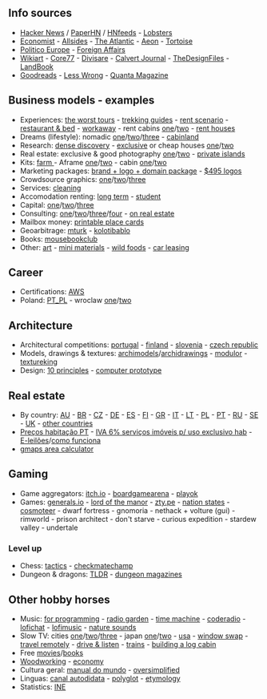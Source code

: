 ## Info sources

- [Hacker News](https://news.ycombinator.com/) / [PaperHN](https://www.wolfgangfaust.com/project/paper-hn/) / [HNfeeds](https://hnrss.github.io/) - [Lobsters](https://lobste.rs/)
- [Economist](https://economist.com) - [Allsides](https://www.allsides.com/) - [The Atlantic](https://www.theatlantic.com) - [Aeon](https://aeon.co) - [Tortoise](https://www.tortoisemedia.com)
- [Politico Europe](https://www.politico.eu/) - [Foreign Affairs](https://www.foreignaffairs.com)
- [Wikiart](https://www.wikiart.org) - [Core77](https://www.core77.com) - [Divisare](https://divisare.com/) - [Calvert Journal](https://calvertjournal.com) - [TheDesignFiles](https://thedesignfiles.net/) - [LandBook](https://land-book.com/)
- [Goodreads](https://www.goodreads.com) - [Less Wrong](https://www.lesswrong.com) - [Quanta Magazine](https://www.quantamagazine.org/)

## Business models - examples

- Experiences: [the worst tours](https://theworsttours.weebly.com/) - [trekking guides](https://andrewskurka.com/) - [rent scenario](https://www.unchartedbooks.com/adventurers-club.php) - [restaurant & bed](https://www.brushlandeatinghouse.com/) - [workaway](https://www.workaway.info/) - rent cabins [one](https://www.cabinscape.com/)/[two](https://getaway.house/) - [rent houses](https://www.silentliving.pt/)
- Dreams (lifestyle): nomadic [one](https://www.nomadicmatt.com/)/[two](https://sofianaaustralia.com/)/[three](https://craigmod.com/) - [cabinland](https://www.youtube.com/c/Cabinland/videos)
- Research: [dense discovery](https://www.densediscovery.com/) - [exclusive](https://www.wowhaus.co.uk/) or cheap houses [one](https://www.instagram.com/cheapoldhouses/)/[two](https://www.instagram.com/cheapirishhouses/)
- Real estate: exclusive & good photography [one](https://www.fantasticfrank.de/)/[two](https://www.themodernhouse.com/) - [private islands](http://www.vladi-private-islands.de/)
- Kits: [farm ](https://farmfromabox.com/) - Aframe [one](https://avrame.com/)/[two](https://dubldom.com/eu) - cabin [one](https://buildcover.com/)/[two](https://www.kodasema.com/pt/)
- Marketing packages: [brand + logo + domain package](https://www.brandbucket.com/) - [$495 logos](https://logo.pizza/)
- Crowdsource graphics: [one](https://www.crowdspring.com/)/[two](https://draftss.com/)/[three](https://www.manypixels.co/)
- Services: [cleaning](https://www.maidsinblack.com/)
- Accomodation renting: [long term](https://www.uniplaces.com/) - [student](https://www.studentville.pt/en)
- Capital: [one](https://shl.vc/)/[two](https://www.generalcatalyst.com/)/[three](https://www.tinycapital.com/)
- Consulting: [one](https://hashref.com/)/[two](https://roybarber.com/)/[three](https://consulting.joreteg.com/)/[four](https://desktopneo.com) - [on real estate](https://www.zeonamcintyre.com/)
- Mailbox money: [printable place cards](https://www.placecard.me/)
- Geoarbitrage: [mturk](https://www.mturk.com/worker) - [kolotibablo](https://kolotibablo.com/main/home)
- Books: [mousebookclub](https://mousebookclub.com/)
- Other: [art](https://www.zagirovart.com) - [mini materials](https://www.minimaterials.com/) - [wild foods](https://alexandermcnaughton.com/) - [car leasing](https://www.lingscars.com/)

## Career

- Certifications: [AWS](https://aws.amazon.com/pt/certification/)
- Poland: [PT_PL](http://ppcc.pl) - wroclaw [one](https://www.monterail.com/careers)/[two](https://10clouds.com/careers)

## Architecture

- Architectural competitions: [portugal](http://encomenda.oasrs.org/concursos) - [finland](https://www.safa.fi/en/architectural-competitions-in-finland/) - [slovenia](https://www.zaps.si/index.php?m_id=natecaji_aktualni) - [czech republic](https://cceamoba.cz/en)
- Models, drawings & textures: [archimodels](https://archimodels.tumblr.com/)/[archidrawings](https://archidrawings.tumblr.com/) - [modulor](https://www.modulor.de/en/) - [textureking](https://www.textureking.com/)
- Design: [10 principles](https://www.vitsoe.com/gb/about/good-design) - [computer prototype](https://habr.com/en/post/437912/)

## Real estate

- By country: [AU](https://www.realestate.com.au/buy) - [BR](https://www.zapimoveis.com.br/) - [CZ](https://www.sreality.cz/) - [DE](https://www.immobilienscout24.de/) - [ES](https://www.idealista.com/) - [FI](https://www.etuovi.com/) - [GR](https://en.spitogatos.gr/) - [IT](https://www.idealista.it/) - [LT](https://www.remax.lt/paieska) - [PL](https://www.otodom.pl/) - [PT](https://www.idealista.pt/) - [RU](https://www.cian.ru/) - [SE](https://www.hemnet.se/) - [UK](https://www.rightmove.co.uk/) - [other countries](https://www.similarweb.com/pt/top-websites/category/business-and-consumer-services/real-estate/)
- [Preços habitação PT](https://www.idealista.pt/media/relatorios-preco-habitacao/) - [IVA 6% serviços imóveis p/ uso exclusivo hab](https://www.idealista.pt/news/financas/fiscalidade/2019/10/03/41051-iva-de-6-em-obras-apenas-para-imoveis-destinados-a-habitacao-esclarece-fisco) - [E-leilões](https://e-leiloes.pt/)/[como funciona](https://www.economias.pt/e-leiloes/)
- [gmaps area calculator](https://www.daftlogic.com/projects-google-maps-area-calculator-tool.htm#)

## Gaming

- Game aggregators: [itch.io](https://itch.io/) - [boardgamearena](https://pt.boardgamearena.com/) - [playok](https://www.playok.com/)
- Games: [generals.io](http://generals.io/) - [lord of the manor](http://www.lordofthemanor.io/) - [zty.pe](https://zty.pe/) - [nation states](https://www.nationstates.net/) - [cosmoteer](https://cosmoteer.net) - dwarf fortress - gnomoria - nethack + volture (gui) - rimworld - prison architect - don't starve - curious expedition - stardew valley - undertale

### Level up

- Chess: [tactics](https://www.chesstactics.org/) - [checkmatechamp](https://www.checkmatechamp.net/)
- Dungeon & dragons: [TLDR](https://github.com/miserlou/dnd-tldr) - [dungeon magazines](https://archive.org/details/dungeonmagazine?sort=titleSorter)

## Other hobby horses

- Music: [for programming](https://musicforprogramming.net/) - [radio garden](http://radio.garden) - [time machine](https://radiooooo.com/)  - [coderadio](https://coderadio.freecodecamp.org) - [lofichat](https://lofi.chat/) - [lofimusic](https://lofimusic.app) - [nature sounds](https://rainbowhunt.com/)
- Slow TV: cities [one](https://www.youtube.com/channel/UCBcVQr-07MH-p9e2kRTdB3A/videos)/[two](https://www.youtube.com/channel/UCQ-JKqNo_T0yoeDZff1y7Kw/videos)/[three](https://www.youtube.com/c/keeezi/videos) - japan [one](https://www.youtube.com/c/Rambalac/videos)/[two](https://www.youtube.com/c/lylehsaxon/videos) - [usa](https://www.youtube.com/c/ActionKid/videos) - [window swap](https://window-swap.com) - [travel remotely](https://travel-remotely.netlify.app/) - [drive & listen](https://driveandlisten.herokuapp.com/) - [trains](https://www.youtube.com/c/RailCowGirl/videos) - [building a log cabin](https://www.youtube.com/watch?v=BBX5qh09OIE
)
- Free [movies](https://www.openculture.com/freemoviesonline)/[books](https://www.gutenberg.org/ebooks/search/?sort_order=release_date)
- [Woodworking](https://www.youtube.com/c/ChrisSalomone1/videos) - [economy](https://www.core-econ.org/the-economy/book/text/0-3-contents.html)
- Cultura geral: [manual do mundo](https://www.youtube.com/user/iberethenorio/videos) - [oversimplified](https://www.youtube.com/c/OverSimplified/videos)
- Linguas: [canal autodidata](https://www.youtube.com/c/CanalAutodidatagh/playlists?view=1) - [polyglot](https://www.youtube.com/user/poliglotta80/videos) - [etymology](https://www.youtube.com/user/Alliterative/videos)
- Statistics: [INE](https://www.ine.pt/)